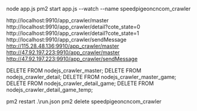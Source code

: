node app.js
pm2 start app.js --watch --name speedpigeoncncom_crawler


http://localhost:9910/app_crawler/master
http://localhost:9910/app_crawler/detail?cote_state=0
http://localhost:9910/app_crawler/detail?cote_state=1
http://localhost:9910/app_crawler/sendMessage
http://115.28.48.136:9910/app_crawler/master
http://47.92.197.223:9910/app_crawler/master
http://47.92.197.223:9910/app_crawler/sendMessage

DELETE FROM nodejs_crawler_master;
DELETE FROM nodejs_crawler_detail;
DELETE FROM nodejs_crawler_master_game;
DELETE FROM nodejs_crawler_detail_game;
DELETE FROM nodejs_crawler_detail_game_temp;


pm2 restart .\run.json
pm2 delete speedpigeoncncom_crawler